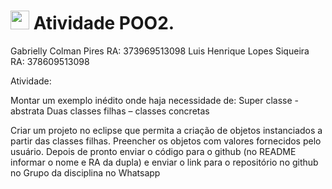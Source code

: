 <h1><img src="https://emojis.slackmojis.com/emojis/images/1531849430/4246/blob-sunglasses.gif?1531849430" width="30"/> Atividade POO2.</h1>

Gabrielly Colman Pires 
RA: 373969513098 
Luis Henrique Lopes Siqueira
RA: 378609513098 


Atividade:

Montar um exemplo inédito onde haja necessidade de:
Super classe - abstrata
Duas classes filhas – classes concretas

Criar um projeto no eclipse que permita a criação de objetos instanciados a partir das classes filhas.
Preencher os objetos com valores fornecidos pelo usuário.
Depois de pronto enviar o código para o github (no README informar o nome e RA da dupla)
e enviar o link para o repositório no github no Grupo da disciplina no Whatsapp

